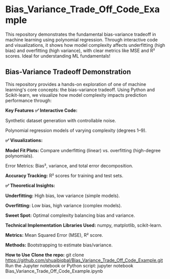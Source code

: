 # Bias_Variance_Trade_Off_Code_Example
This repository demonstrates the fundamental bias-variance tradeoff in machine learning using polynomial regression. Through interactive code and visualizations, it shows how model complexity affects underfitting (high bias) and overfitting (high variance), with clear metrics like MSE and R² scores. Ideal for understanding ML fundamentals!

## Bias-Variance Tradeoff Demonstration
This repository provides a hands-on exploration of one of machine learning's core concepts: the bias-variance tradeoff. Using Python and Scikit-learn, we visualize how model complexity impacts prediction performance through:

**Key Features**
**✅ Interactive Code:**

Synthetic dataset generation with controllable noise.

Polynomial regression models of varying complexity (degrees 1–9).

**✅ Visualizations:**

**Model Fit Plots:** Compare underfitting (linear) vs. overfitting (high-degree polynomials).

Error Metrics: Bias², variance, and total error decomposition.

**Accuracy Tracking:** R² scores for training and test sets.

**✅ Theoretical Insights:**

**Underfitting:** High bias, low variance (simple models).

**Overfitting:** Low bias, high variance (complex models).

**Sweet Spot:** Optimal complexity balancing bias and variance.

**Technical Implementation**
**Libraries Used:** numpy, matplotlib, scikit-learn.

**Metrics:** Mean Squared Error (MSE), R² score.

**Methods:** Bootstrapping to estimate bias/variance.

**How to Use**
**Clone the repo:** git clone https://github.com/shuaibiqbal/Bias_Variance_Trade_Off_Code_Example.git
Run the Jupyter notebook or Python script: jupyter notebook Bias_Variance_Trade_Off_Code_Example.ipynb
